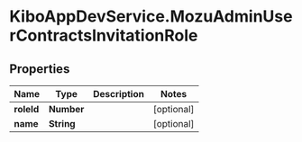# KiboAppDevService.MozuAdminUserContractsInvitationRole

## Properties

Name | Type | Description | Notes
------------ | ------------- | ------------- | -------------
**roleId** | **Number** |  | [optional] 
**name** | **String** |  | [optional] 


